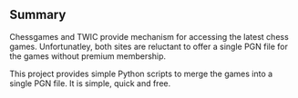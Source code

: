 ## Summary

Chessgames and TWIC provide mechanism for accessing the latest chess games. Unfortunatley, both sites are reluctant to offer a single PGN file for the games without premium membership.

This project provides simple Python scripts to merge the games into a single PGN file. It is simple, quick and free.
